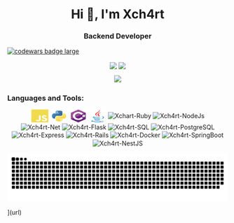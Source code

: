 <h1 align="center">Hi 👋, I'm Xch4rt</h1>
<h3 align="center">Backend Developer</h3>

<a target="_blank" href="https://www.codewars.com/r/C6HkBg"><img src="https://www.codewars.com/users/Xch4rt/badges/large" alt="codewars badge large" /></a>


  
<p align="center">
  <img height="180em" src="https://github-readme-stats.vercel.app/api?username=Xch4rt&show_icons=true&theme=dark&count_private=true" align="center"/>


  <img height="180em" src="https://github-readme-stats.vercel.app/api/top-langs/?username=Xch4rt&layout=compact&theme=dark" align="center" />
</p>

<div align="center">
<img src="http://github-profile-summary-cards.vercel.app/api/cards/profile-details?username=Xch4rt&theme=github_dark"/>
</div>


<!--<h3 align="left">Connect with me:</h3>-->



<h3 align="left">Languages and Tools:</h3>

<div align="center">
<img align="center" alt="Xch4rt-Js" height="30" width="40" src="https://raw.githubusercontent.com/devicons/devicon/master/icons/javascript/javascript-plain.svg">
  <img align="center" alt="Xch4rt-Python" height="30" width="40" src="https://raw.githubusercontent.com/devicons/devicon/master/icons/python/python-original.svg">
  <img align="center" alt="Xch4rt-Csharp" height="30" width="40" src="https://raw.githubusercontent.com/devicons/devicon/master/icons/csharp/csharp-original.svg">
  <img align="center" alt="Xch4rt-Java" height="30" width="40" src="https://raw.githubusercontent.com/devicons/devicon/master/icons/java/java-original.svg">
   <img align="center" alt = "Xchart-Ruby" height = "30" width = "40 "src="https://cdn.jsdelivr.net/gh/devicons/devicon/icons/ruby/ruby-original.svg" />
   <img align="center" alt="Xch4rt-NodeJs" height="40" width="50" src="https://cdn.jsdelivr.net/gh/devicons/devicon/icons/nodejs/nodejs-original.svg" />
</div>
<div align="center">
 <img align="center" alt="Xch4rt-Net" height="40" width="50" src="https://cdn.jsdelivr.net/gh/devicons/devicon/icons/dot-net/dot-net-original.svg" />
  <img  align="center" alt="Xch4rt-Flask" height="40" width="50"  src="https://cdn.jsdelivr.net/gh/devicons/devicon/icons/flask/flask-original.svg" />
   <img align="center" alt="Xch4rt-SQL" height="40" width="50" src="https://user-images.githubusercontent.com/35347784/193437960-149f9eab-4f58-4194-9554-9794182a0aa4.svg" />
    <img align="center" alt="Xch4rt-PostgreSQL" height="40" width="50" src="https://cdn.jsdelivr.net/gh/devicons/devicon/icons/postgresql/postgresql-original.svg" />
    <img align="center" alt="Xch4rt-Express" height="40" width="50" src="https://user-images.githubusercontent.com/35347784/193438101-18258d31-e489-47ef-8a61-e8d1881b4b7d.svg"/>
     <img align="center" alt="Xch4rt-Rails" height="40" width="50" src="https://cdn.jsdelivr.net/gh/devicons/devicon/icons/rails/rails-plain.svg" />
            <img align="center" alt="Xch4rt-Docker" height="40" width="50"  src="https://cdn.jsdelivr.net/gh/devicons/devicon/icons/docker/docker-plain-wordmark.svg" />
            <img align="center" alt="Xch4rt-SpringBoot" height="40" width="50"  src="https://cdn.jsdelivr.net/gh/devicons/devicon/icons/spring/spring-original.svg" />
            <img align="center" alt="Xch4rt-NestJS" height="40" width="50" src="https://cdn.jsdelivr.net/gh/devicons/devicon/icons/nestjs/nestjs-plain.svg" />
          
          
</div>




![Snake animation](https://github.com/Xch4rt/Xch4rt/blob/output/github-contribution-grid-snake.svg)

](url)
